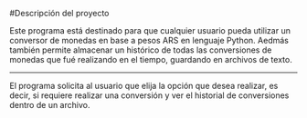 #Descripción del proyecto

Este programa está destinado para que cualquier usuario pueda utilizar un conversor de monedas en base a pesos ARS en lenguaje Python. Aedmás también permite almacenar un histórico de todas las conversiones de monedas que fué realizando en el tiempo, guardando en archivos de texto.

---

El programa solicita al usuario que elija la opción que desea realizar, es decir, si requiere realizar una conversión y ver el historial de conversiones dentro de un archivo.
